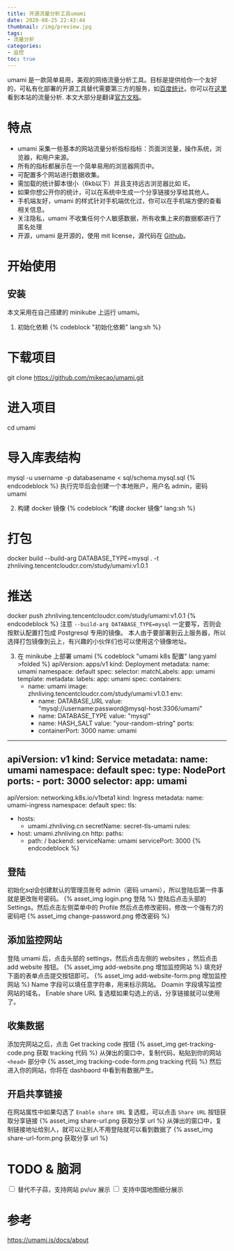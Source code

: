 ```yaml
---
title: 开源流量分析工具umami
date: 2020-08-25 22:43:44
thumbnail: /img/preview.jpg
tags: 
- 流量分析
categories:
- 监控
toc: true
---
```


umami 是一款简单易用，美观的网络流量分析工具。目标是提供给你一个友好的，可私有化部署的开源工具替代需要第三方的服务，如[百度统计](https://tongji.baidu.com/web/welcome/login)。你可以在[这里](https://umami.zhnliving.cn/share/n5BMbCRy/my-hexo)看到本站的流量分析. 本文大部分是翻译[官方文档](https://umami.is/docs/about)。
<!-- more -->

# 特点
- umami 采集一些基本的网站流量分析指标指标：页面浏览量，操作系统，浏览器，和用户来源。
- 所有的指标都展示在一个简单易用的浏览器网页中。
- 可配置多个网站进行数据收集。
- 需加载的统计脚本很小（6kb以下）并且支持远古浏览器比如 IE。
- 如果你想公开你的统计，可以在系统中生成一个分享链接分享给其他人。
- 手机端友好，umami 的样式针对手机端优化过，你可以在手机端方便的查看相关信息。
- 关注隐私，umami 不收集任何个人敏感数据，所有收集上来的数据都进行了匿名处理
- 开源，umami 是开源的，使用 mit license，源代码在 [Github](https://github.com/mikecao/umami)。


# 开始使用
## 安装
本文采用在自己搭建的 minikube 上运行 umami。
1. 初始化依赖
{% codeblock "初始化依赖" lang:sh %}
# 下载项目
git clone https://github.com/mikecao/umami.git
# 进入项目
cd umami
# 导入库表结构
mysql -u username -p databasename < sql/schema.mysql.sql
{% endcodeblock %}
执行完毕后会创建一个本地账户，用户名 admin，密码 umami

2. 构建 docker 镜像
{% codeblock "构建 docker 镜像" lang:sh %}
# 打包
docker build --build-arg DATABASE_TYPE=mysql . -t zhnliving.tencentcloudcr.com/study/umami:v1.0.1
# 推送
docker push zhnliving.tencentcloudcr.com/study/umami:v1.0.1
{% endcodeblock %}
注意 `--build-arg DATABASE_TYPE=mysql` 一定要写，否则会按默认配置打包成 Postgresql 专用的镜像。
本人由于要部署到云上服务器，所以选择打包镜像到云上，有兴趣的小伙伴们也可以使用这个镜像地址。

3. 在 minikube 上部署 umami
{% codeblock "umami k8s 配置" lang:yaml >folded %}
apiVersion: apps/v1
kind: Deployment
metadata:
  name: umami
  namespace: default
spec:
  selector:
    matchLabels:
      app: umami
  template:
    metadata:
      labels:
        app: umami
    spec:
      containers:
      - name: umami
        image: zhnliving.tencentcloudcr.com/study/umami:v1.0.1
        env:
        - name: DATABASE_URL
          value: "mysql://username:password@mysql-host:3306/umami"
        - name: DATABASE_TYPE
          value: "mysql"
        - name: HASH_SALT
          value: "your-random-string"
        ports:
        - containerPort: 3000
          name: umami
---
apiVersion: v1
kind: Service
metadata:
  name: umami
  namespace: default
spec:
  type: NodePort
  ports:
    - port: 3000
  selector:
    app: umami
---
apiVersion: networking.k8s.io/v1beta1
kind: Ingress
metadata:
  name: umami-ingress
  namespace: default
spec:
  tls:
  - hosts:
    - umami.zhnliving.cn
    secretName: secret-tls-umami
  rules:
  - host: umami.zhnliving.cn
    http:
      paths:
      - path: /
        backend:
          serviceName: umami
          servicePort: 3000
{% endcodeblock %}

## 登陆
初始化sql会创建默认的管理员账号 admin（密码 umami），所以登陆后第一件事就是更改账号密码。
{% asset_img login.png 登陆 %}
登陆后点击头部的 Settings。然后点击左侧菜单中的 Profile 然后点击修改密码，修改一个强有力的密码吧
{% asset_img change-password.png 修改密码 %}

## 添加监控网站
登陆 umami 后，点击头部的 settings，然后点击左侧的 websites ，然后点击 add website 按钮。
{% asset_img add-website.png 增加监控网站 %}
填充好下面的表单点击提交按钮即可。
{% asset_img add-website-form.png 增加监控网站 %}
Name 字段可以填任意字符串，用来标示网站。
Doamin 字段填写监控网站的域名，
Enable share URL 复选框如果勾选上的话，分享链接就可以使用了。

## 收集数据
添加完网站之后，点击 Get tracking code 按钮
{% asset_img get-tracking-code.png 获取 tracking 代码 %}
从弹出的窗口中，复制代码，粘贴到你的网站 `<head>` 部分中
{% asset_img tracking-code-form.png tracking 代码 %}
然后进入你的网站，你将在 dashbaord 中看到有数据产生。

## 开启共享链接
在网站属性中如果勾选了 `Enable share URL` 复选框，可以点击 `Share URL` 按钮获取分享链接
{% asset_img share-url.png 获取分享 url %}
从弹出的窗口中，复制链接地址给别人，就可以让别人不用登陆就可以看到数据了
{% asset_img share-url-form.png 获取分享 url %}


# TODO & 脑洞
<input type="checkbox" onclick="return false" >  替代不子蒜，支持网站 pv/uv 展示
<input type="checkbox" onclick="return false" >  支持中国地图细分展示

# 参考
https://umami.is/docs/about